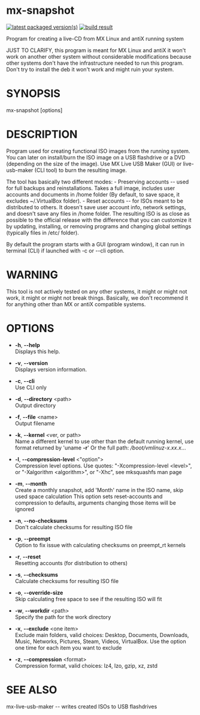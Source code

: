 mx-snapshot
===================

[![latest packaged version(s)](https://repology.org/badge/latest-versions/mx-snapshot.svg)](https://repology.org/project/mx-snapshot/versions)
[![build result](https://build.opensuse.org/projects/home:mx-packaging/packages/mx-snapshot/badge.svg?type=default)](https://software.opensuse.org//download.html?project=home%3Amx-packaging&package=mx-snapshot)

Program for creating a live-CD from MX Linux and antiX running system

JUST TO CLARIFY, this program is meant for MX Linux and antiX it won't work on another other system without considerable modifications because other systems don't have the infrastructure needed to run this program. Don't try to install the deb it won't work and might ruin your system.

# SYNOPSIS

mx-snapshot \[options\]

# DESCRIPTION

Program used for creating functional ISO images from the running system.
You can later on install/burn the ISO image on a USB flashdrive or a DVD
(depending on the size of the image). Use MX Live USB Maker (GUI) or
live-usb-maker (CLI tool) to burn the resulting image.

The tool has basically two different modes: - Preserving accounts --
used for full backups and reinstallations. Takes a full image, includes
user accounts and documents in /home folder (By default, to save space,
it excludes \~/.VirtualBox folder). - Reset accounts -- for ISOs meant
to be distributed to others. It doesn't save user account info, network
settings, and doesn't save any files in /home folder. The resulting ISO
is as close as possible to the official release with the difference that
you can customize it by updating, installing, or removing programs and
changing global settings (typically files in /etc/ folder).

By default the program starts with a GUI (program window), it can run in
terminal (CLI) if launched with -c or --cli option.

# WARNING

This tool is not actively tested on any other systems, it might or might
not work, it might or might not break things. Basically, we don't
recommend it for anything other than MX or antiX compatible systems.

# OPTIONS

  - **-h**, **--help**  
    Displays this help.

  - **-v**, **--version**  
    Displays version information.

  - **-c**, **--cli**  
    Use CLI only

  - **-d**, **--directory** \<path\>  
    Output directory

  - **-f**, **--file** \<name\>  
    Output filename

  - **-k**, **--kernel** \<ver, or path\>  
    Name a different kernel to use other than the default running
    kernel, use format returned by 'uname **-r**' Or the full path:
    */boot/vmlinuz-x.xx.x*...

  - **-l**, **--compression-level** \<"option"\>  
    Compression level options. Use quotes: "-Xcompression-level
    \<level\>", or "-Xalgorithm \<algorithm\>", or "-Xhc", see
    mksquashfs man page

  - **-m**, **--month**  
    Create a monthly snapshot, add 'Month' name in the ISO name, skip
    used space calculation This option sets reset-accounts and
    compression to defaults, arguments changing those items will be
    ignored

  - **-n**, **--no-checksums**  
    Don't calculate checksums for resulting ISO file

  - **-p**, **--preempt**  
    Option to fix issue with calculating checksums on preempt\_rt
    kernels

  - **-r**, **--reset**  
    Resetting accounts (for distribution to others)

  - **-s**, **--checksums**  
    Calculate checksums for resulting ISO file

  - **-o**, **--override-size**  
    Skip calculating free space to see if the resulting ISO will fit

  - **-w**, **--workdir** \<path\>  
    Specify the path for the work directory

  - **-x**, **--exclude** \<one item\>  
    Exclude main folders, valid choices: Desktop, Documents, Downloads,
    Music, Networks, Pictures, Steam, Videos, VirtualBox. Use the option
    one time for each item you want to exclude

  - **-z**, **--compression** \<format\>  
    Compression format, valid choices: lz4, lzo, gzip, xz, zstd

# SEE ALSO

mx-live-usb-maker -- writes created ISOs to USB flashdrives
